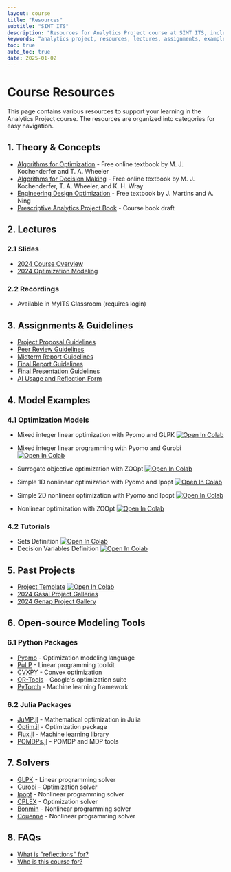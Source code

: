 ```yaml
---
layout: course
title: "Resources"
subtitle: "SIMT ITS"
description: "Resources for Analytics Project course at SIMT ITS, including theory, lectures, assignments, examples, and tools."
keywords: "analytics project, resources, lectures, assignments, examples, tools, SIMT ITS"
toc: true
auto_toc: true
date: 2025-01-02
---
```


# Course Resources

This page contains various resources to support your learning in the Analytics Project course. The resources are organized into categories for easy navigation.

## 1. Theory & Concepts

- [Algorithms for Optimization](https://algorithmsbook.com/optimization/) - Free online textbook by M. J. Kochenderfer and T. A. Wheeler
- [Algorithms for Decision Making](https://algorithmsbook.com/decisionmaking/) - Free online textbook by M. J. Kochenderfer, T. A. Wheeler, and K. H. Wray
- [Engineering Design Optimization](http://websites.umich.edu/~mdolaboratory/pdf/Martins2021.pdf) - Free textbook by J. Martins and A. Ning
- [Prescriptive Analytics Project Book](https://drive.google.com/file/d/1etdEPF0Sk_IZ1FpGHhg0sevBoPK0kMnE/view?usp=drive_link) - Course book draft

## 2. Lectures

### 2.1 Slides

- [2024 Course Overview](/assets/pdf/2024-week-1-intro.pdf)
- [2024 Optimization Modeling](/assets/pdf/2024-week-2-opt-model.pdf)

### 2.2 Recordings

- Available in MyITS Classroom (requires login)

## 3. Assignments & Guidelines

- [Project Proposal Guidelines](https://docs.google.com/document/d/1Un62s0U9jwrVVOQ03iipmCRprsh3jK5__RQc7DHLCjc)
- [Peer Review Guidelines](https://docs.google.com/document/d/16a_A-K7vaBM6H_N6oB1-jLCbn4spvaQKpL03cI7XQ-g)
- [Midterm Report Guidelines](https://docs.google.com/document/d/1cNyAea4Xl-RgAwayClEwN4-xF3OD9drA5GSBpF9huo)
- [Final Report Guidelines](https://docs.google.com/document/d/1TCu1Xw7nJJPmGjWG22evxDxiZjPmNxWZwivlEDozZ84)
- [Final Presentation Guidelines](https://docs.google.com/document/d/1YKBGs6npD6Dc4vPZMYA7lskuXOBf0SbuFBmmrvbTtww)
- [AI Usage and Reflection Form](https://mansurarief.github.io/ai-usage-and-reflection-form.docx)

## 4. Model Examples

### 4.1 Optimization Models

- Mixed integer linear optimization with Pyomo and GLPK [![Open In Colab](https://colab.research.google.com/assets/colab-badge.svg)](https://colab.research.google.com/drive/1wPqfn7aTNdO3aikmQnaeyLAeLD4yh4VK?usp=sharing)

- Mixed integer linear programming with Pyomo and Gurobi [![Open In Colab](https://colab.research.google.com/assets/colab-badge.svg)](https://colab.research.google.com/github/analytics-project-simt-its/analytics-project-simt-its.github.io/blob/main/notebooks/pyomo_linear_programming.ipynb)
  
- Surrogate objective optimization with ZOOpt [![Open In Colab](https://colab.research.google.com/assets/colab-badge.svg)](https://colab.research.google.com/github/analytics-project-simt-its/analytics-project-simt-its.github.io/blob/main/notebooks/zoopt_with_surrogate_modeling.ipynb)

- Simple 1D nonlinear optimization with Pyomo and Ipopt [![Open In Colab](https://colab.research.google.com/assets/colab-badge.svg)](https://colab.research.google.com/drive/1fkSbxvqUKUXSYWVWAXwGBWoc-8NCRFHS?usp=sharing)

- Simple 2D nonlinear optimization with Pyomo and Ipopt [![Open In Colab](https://colab.research.google.com/assets/colab-badge.svg)](https://colab.research.google.com/drive/1dvgO3HJ0mT7kNphkEqfGdHYISbJ2lT_r?usp=sharing)

- Nonlinear optimization with ZOOpt [![Open In Colab](https://colab.research.google.com/assets/colab-badge.svg)](https://colab.research.google.com/github/analytics-project-simt-its/analytics-project-simt-its.github.io/blob/main/notebooks/zoopt_with_exact_objective_function.ipynb)

### 4.2 Tutorials

- Sets Definition [![Open In Colab](https://colab.research.google.com/assets/colab-badge.svg)](https://colab.research.google.com/github/analytics-project-simt-its/analytics-project-simt-its.github.io/blob/main/notebooks/1_Sets_Definition.ipynb)
- Decision Variables Definition [![Open In Colab](https://colab.research.google.com/assets/colab-badge.svg)](https://colab.research.google.com/github/analytics-project-simt-its/analytics-project-simt-its.github.io/blob/main/notebooks/2_Decision_Variables_Definition.ipynb)

## 5. Past Projects

- [Project Template](https://colab.research.google.com/drive/1jC-uPCJsBEE-OUNbxAqs9MYOjy45zyCu?usp=sharing) [![Open In Colab](https://colab.research.google.com/assets/colab-badge.svg)](https://colab.research.google.com/drive/1jC-uPCJsBEE-OUNbxAqs9MYOjy45zyCu?usp=sharing)
- [2024 Gasal Project Galleries](/past-courses/2024-gasal/gallery)
- [2024 Genap Project Gallery](/past-courses/2024-genap/gallery)

## 6. Open-source Modeling Tools

### 6.1 Python Packages

- [Pyomo](https://www.pyomo.org/) - Optimization modeling language
- [PuLP](https://coin-or.github.io/pulp/) - Linear programming toolkit
- [CVXPY](https://www.cvxpy.org/) - Convex optimization
- [OR-Tools](https://developers.google.com/optimization) - Google's optimization suite
- [PyTorch](https://pytorch.org/) - Machine learning framework

### 6.2 Julia Packages

- [JuMP.jl](https://jump.dev/) - Mathematical optimization in Julia
- [Optim.jl](https://julianlsolvers.github.io/Optim.jl/stable/) - Optimization package
- [Flux.jl](https://fluxml.ai/) - Machine learning library
- [POMDPs.jl](https://juliapomdp.github.io/POMDPs.jl/latest/) - POMDP and MDP tools
  
## 7. Solvers

- [GLPK](https://www.gnu.org/software/glpk/) - Linear programming solver
- [Gurobi](https://www.gurobi.com/) - Optimization solver
- [Ipopt](https://coin-or.github.io/Ipopt/) - Nonlinear programming solver
- [CPLEX](https://www.ibm.com/products/cplex-optimization-studio) - Optimization solver
- [Bonmin](https://www.coin-or.org/Bonmin/) - Nonlinear programming solver
- [Couenne](https://www.coin-or.org/Couenne/) - Nonlinear programming solver

## 8. FAQs

- [What is "reflections" for?](/resources/what-is-reflections-for)
- [Who is this course for?](/resources/who-is-this-course-for)
